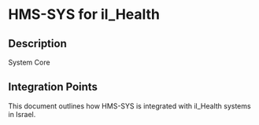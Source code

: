 # HMS-SYS for il_Health

## Description

System Core

## Integration Points

This document outlines how HMS-SYS is integrated with il_Health systems in Israel.
